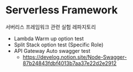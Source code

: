 # Serverless Framework
서버리스 프레임워크 관련 실험 레파지토리
- Lambda Warm up option test
- Split Stack option test (Specific Role)
- API Gateway Auto swagger test 
  - https://develog.notion.site/Node-Swagger-87b24843fdbf4013b7aa37e22d2e2912
